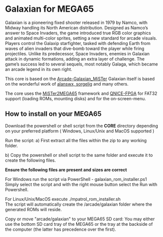 Galaxian for MEGA65
===================

Galaxian is a pioneering fixed shooter released in 1979 by Namco, with Midway handling its North American distribution. Designed as Namco’s answer to Space Invaders, the game introduced true RGB color graphics and animated multi-color sprites, setting a new standard for arcade visuals. Players control the Galaxip starfighter, tasked with defending Earth from waves of alien invaders that dive-bomb toward the player while firing projectiles. Unlike its predecessor, Space Invaders, enemies in Galaxian attack in dynamic formations, adding an extra layer of challenge. The game’s success led to several sequels, most notably Galaga, which became an arcade legend in its own right.


This core is based on the
[Arcade-Galaxian_MiSTer](https://github.com/MiSTer-devel/Arcade-Galaxian_MiSTer)
Galaxian itself is based on the wonderful work of [alanswx, sorgelig](AUTHORS) and many others.

The core uses the [MiSTer2MEGA65](https://github.com/sy2002/MiSTer2MEGA65)
framework and [QNICE-FPGA](https://github.com/sy2002/QNICE-FPGA) for
FAT32 support (loading ROMs, mounting disks) and for the
on-screen-menu.

How to install on your MEGA65
-----------------------------
Download the powershell or shell script from the **CORE** directory depending on your preferred platform ( Windows, Linux/Unix and MacOS supported )

Run the script: a) First extract all the files within the zip to any working folder.

b) Copy the powershell or shell script to the same folder and execute it to create the following files.

**Ensure the following files are present and sizes are correct**  


For Windows run the script via PowerShell - galaxian_rom_installer.ps1  
Simply select the script and with the right mouse button select the Run with Powershell.

For Linux/Unix/MacOS execute ./mpatrol_rom_installer.sh  
The script will automatically create the /arcade/galaxian folder where the generated ROMs will reside.  

Copy or move "arcade/galaxian" to your MEGA65 SD card: You may either use the bottom SD card tray of the MEGA65 or the tray at the backside of the computer (the latter has precedence over the first).  
